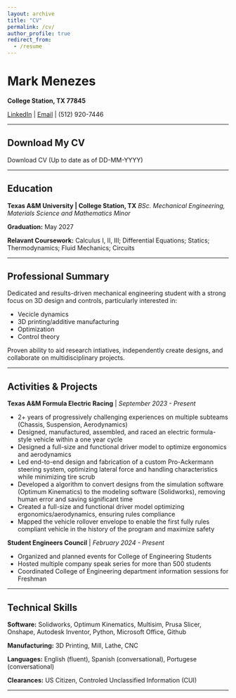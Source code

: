 ```yaml
---
layout: archive
title: "CV"
permalink: /cv/
author_profile: true
redirect_from:
  - /resume
---
```


# Mark Menezes
**College Station, TX 77845**

[LinkedIn](https://www.linkedin.com/in/menezes-mark) | [Email](mailto:menezes.mark@gmail.com) | (512) 920-7446
  
---

## Download My CV
Download CV (Up to date as of DD-MM-YYYY)

---
  
## Education
**Texas A&M University | College Station, TX**
*BSc. Mechanical Engineering, Materials Science and Mathematics Minor*

**Graduation:** May 2027

**Relavant Coursework:**
Calculus I, II, III; Differential Equations; Statics; Thermodynamics; Fluid Mechanics; Circuits

---

## Professional Summary
Dedicated and results-driven mechanical engineering student with a strong focus on 3D design and controls, particularly interested in:

* Vecicle dynamics
* 3D printing/additive manufacturing
* Optimization
* Control theory

Proven ability to aid research intiatives, independently create designs, and collaborate on multidisciplinary projects.

---

## Activities & Projects
**Texas A&M Formula Electric Racing** | *September 2023 - Present*

* 2+ years of progressively challenging experiences on multiple subteams (Chassis, Suspension, Aerodynamics)
* Designed, manufactured, assembled, and raced an electric formula-style vehicle within a one year cycle
* Designed a full-size and functional driver model to optimize ergonomics and aerodynamics
* Led end-to-end design and fabrication of a custom Pro-Ackermann steering system, optimizing lateral force and handling characteristics while minimizing tire scrub
* Developed a algorithm to convert designs from the simulation software (Optimum Kinematics) to the modeling software (Solidworks), removing human error and saving significant time
* Created a full-size and functional driver model optimizing ergonomics/aerodynamics, ensuring rules compliance
* Mapped the vehicle rollover envelope to enable the first fully rules compliant vehicle in the history of the program and maximize safety

**Student Engineers Council** | *February 2024 - Present*
* Organized and planned events for College of Engineering Students
* Hosted multiple company speak series for more than 500 students
* Coordinated College of Engineering department information sessions for Freshman

---

## Technical Skills
**Software:** Solidworks, Optimum Kinematics, Multisim, Prusa Slicer, Onshape, Autodesk Inventor, Python, Microsoft Office, Github

**Manufacturing:** 3D Printing, Mill, Lathe, CNC

**Languages:** English (fluent), Spanish (conversational), Portugese (conversational)

**Clearances:** US Citizen, Controled Unclassified Information (CUI)

---
